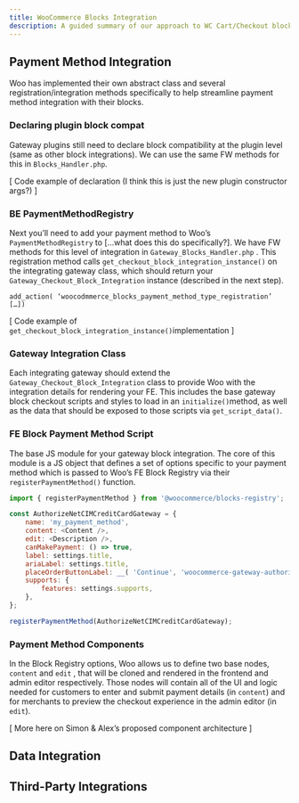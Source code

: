 ```yaml
---
title: WooCommerce Blocks Integration
description: A guided summary of our approach to WC Cart/Checkout block integration.
---
```

<!-- 
# Context

WooCommerce’s Cart and Checkout blocks bring the WP Block Editor (aka Gutenberg) interface to WooCommerce, allowing merchants to preview the look and feel of their checkout experience in the site admin while providing a more streamlined, React-driven checkout experience for customers on the frontend. 

Previously, the Cart and Checkout pages in WooCommerce could be output only via [WordPress shortcodes](https://woocommerce.com/document/woocommerce-shortcodes/), which would print the necessary HTML and supporting assets like JS code and CSS styles when viewed in the front-end. The blocks take a rather different approach as, while they can still be inserted in a standard WordPress page in the form of a block component, they are entirely React-driven, utilizing a different templating model (JSX) and set of JS events compared to the previous shortcode implementation.

While Woo plans to retain the existing shortcode system for backwards compatibility, block-based checkout will be the default experience for new installs starting in v8.4 (scheduled early Nov).

As such, many of our WooCommerce extensions need updating to integrate our existing backends with the new block-based frontend that Woo has constructed. 

# General Architecture

🔗 WC Developer Blog (~2 min): [Understanding the Architecture of Cart and Checkout Blocks](https://developer.woocommerce.com/2023/09/18/architecture-of-cart-and-checkout-blocks/)

Here’s a rough outline of the contextual layers that our plugin integrations will be operating within:

```json
WP Page {
	WP Blocks {
		(...any other blocks on the page)
		WC Cart Block {
			Inner Blocks [
				Cart Items {...},
				Cart Summary {...},
				(...),
				Proceed to Checkout Button,
			]
		}
		WC Checkout Block {
			Inner Blocks [
				Billing Fields {...},
				Shipping Fields {...},
				Payment Fields {...},
				Order Summary {...},
				(...),
				Place Order Button,
			]
		}
	}
}
```

And here are some examples of what the default Cart and Checkout blocks look like on the site

[ TODO: Screens of Cart and Checkout Blocks in editor and FE ]

# Basic Interactions

## FE Filters

## Slot/Fill

## BE Filters

# Advanced Integrations

## Integration Interface

The baseline structure for integrating with WooCommerce blocks.

 -->

## Payment Method Integration

Woo has implemented their own abstract class and several registration/integration methods specifically to help streamline payment method integration with their blocks.  

### Declaring plugin block compat

Gateway plugins still need to declare block compatibility at the plugin level (same as other block integrations). We can use the same FW methods for this in `Blocks_Handler.php`.

[ Code example of declaration (I think this is just the new plugin constructor args?) ]

### BE PaymentMethodRegistry

Next you’ll need to add your payment method to Woo’s `PaymentMethodRegistry` to […what does this do specifically?]. We have FW methods for this level of integration in `Gateway_Blocks_Handler.php` . This registration method calls `get_checkout_block_integration_instance()` on the integrating gateway class, which should return your `Gateway_Checkout_Block_Integration` instance (described in the next step).

`add_action( ‘woocodmmerce_blocks_payment_method_type_registration’ […])`

[ Code example of `get_checkout_block_integration_instance()`implementation ]

### Gateway Integration Class

Each integrating gateway should extend the `Gateway_Checkout_Block_Integration` class to provide Woo with the integration details for rendering your FE. This includes the base gateway block checkout scripts and styles to load in an `initialize()`method, as well as the data that should be exposed to those scripts via `get_script_data()`. 

### FE Block Payment Method Script

The base JS module for your gateway block integration. The core of this module is a JS object that defines a set of options specific to your payment method which is passed to Woo’s FE Block Registry via their `registerPaymentMethod()` function.

```js
import { registerPaymentMethod } from '@woocommerce/blocks-registry';

const AuthorizeNetCIMCreditCardGateway = {
	name: 'my_payment_method',
	content: <Content />,
	edit: <Description />,
	canMakePayment: () => true,
	label: settings.title,
	ariaLabel: settings.title,
	placeOrderButtonLabel: __( 'Continue', 'woocommerce-gateway-authorize-net-cim' ),
	supports: {
		features: settings.supports,
	},
};

registerPaymentMethod(AuthorizeNetCIMCreditCardGateway);
```

### Payment Method Components

In the Block Registry options, Woo allows us to define two base nodes, `content` and `edit` , that will be cloned and rendered in the frontend and admin editor respectively. Those nodes will contain all of the UI and logic needed for customers to enter and submit payment details (in `content`) and for merchants to preview the checkout experience in the admin editor (in `edit`).

[ More here on Simon & Alex’s proposed component architecture ]

## Data Integration

## Third-Party Integrations